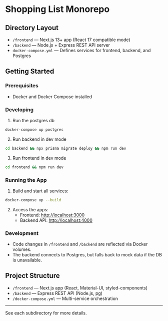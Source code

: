 # Shopping List Monorepo

## Directory Layout

- `/frontend` — Next.js 13+ app (React 17 compatible mode)
- `/backend` — Node.js + Express REST API server
- `docker-compose.yml` — Defines services for frontend, backend, and Postgres

## Getting Started

### Prerequisites
- Docker and Docker Compose installed

### Developing

1. Run the postgres db
```sh
docker-compose up postgres
```

2. Run backend in dev mode
```sh
cd backend && npx prisma migrate deploy && npm run dev
```
   
3. Run frontend in dev mode
```sh
cd frontend && npm run dev
```

### Running the App

1. Build and start all services:
```sh
docker-compose up --build
```

2. Access the apps:
   - Frontend: [http://localhost:3000](http://localhost:3000)
   - Backend API: [http://localhost:4000](http://localhost:4000)

### Development

- Code changes in `/frontend` and `/backend` are reflected via Docker volumes.
- The backend connects to Postgres, but falls back to mock data if the DB is unavailable.

## Project Structure

- `/frontend` — Next.js app (React, Material-UI, styled-components)
- `/backend` — Express REST API (Node.js, pg)
- `/docker-compose.yml` — Multi-service orchestration

---

See each subdirectory for more details.
